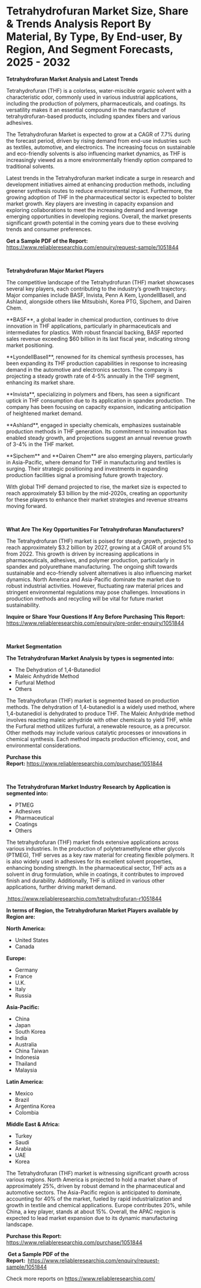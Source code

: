 <p><h1>Tetrahydrofuran Market Size, Share & Trends Analysis Report By Material, By Type, By End-user, By Region, And Segment Forecasts, 2025 - 2032</h1></p><p><strong>Tetrahydrofuran Market Analysis and Latest Trends</strong></p>
<p><p>Tetrahydrofuran (THF) is a colorless, water-miscible organic solvent with a characteristic odor, commonly used in various industrial applications, including the production of polymers, pharmaceuticals, and coatings. Its versatility makes it an essential compound in the manufacture of tetrahydrofuran-based products, including spandex fibers and various adhesives. </p><p>The Tetrahydrofuran Market is expected to grow at a CAGR of 7.7% during the forecast period, driven by rising demand from end-use industries such as textiles, automotive, and electronics. The increasing focus on sustainable and eco-friendly solvents is also influencing market dynamics, as THF is increasingly viewed as a more environmentally friendly option compared to traditional solvents. </p><p>Latest trends in the Tetrahydrofuran market indicate a surge in research and development initiatives aimed at enhancing production methods, including greener synthesis routes to reduce environmental impact. Furthermore, the growing adoption of THF in the pharmaceutical sector is expected to bolster market growth. Key players are investing in capacity expansion and exploring collaborations to meet the increasing demand and leverage emerging opportunities in developing regions. Overall, the market presents significant growth potential in the coming years due to these evolving trends and consumer preferences.</p></p>
<p><strong>Get a Sample PDF of the Report:&nbsp;</strong> <a href="https://www.reliableresearchiq.com/enquiry/request-sample/1051844?utm_campaign=3066&utm_medium=2&utm_source=Github&utm_content=ia&utm_term=02042025&utm_id=tetrahydrofuran">https://www.reliableresearchiq.com/enquiry/request-sample/1051844</a></p>
<p>&nbsp;</p>
<p><strong>Tetrahydrofuran Major Market Players</strong></p>
<p><p>The competitive landscape of the Tetrahydrofuran (THF) market showcases several key players, each contributing to the industry’s growth trajectory. Major companies include BASF, Invista, Penn A Kem, LyondellBasell, and Ashland, alongside others like Mitsubishi, Korea PTG, Sipchem, and Dairen Chem.</p><p>**BASF**, a global leader in chemical production, continues to drive innovation in THF applications, particularly in pharmaceuticals and intermediates for plastics. With robust financial backing, BASF reported sales revenue exceeding $60 billion in its last fiscal year, indicating strong market positioning.</p><p>**LyondellBasell**, renowned for its chemical synthesis processes, has been expanding its THF production capabilities in response to increasing demand in the automotive and electronics sectors. The company is projecting a steady growth rate of 4-5% annually in the THF segment, enhancing its market share.</p><p>**Invista**, specializing in polymers and fibers, has seen a significant uptick in THF consumption due to its application in spandex production. The company has been focusing on capacity expansion, indicating anticipation of heightened market demand.</p><p>**Ashland**, engaged in specialty chemicals, emphasizes sustainable production methods in THF generation. Its commitment to innovation has enabled steady growth, and projections suggest an annual revenue growth of 3-4% in the THF market.</p><p>**Sipchem** and **Dairen Chem** are also emerging players, particularly in Asia-Pacific, where demand for THF in manufacturing and textiles is surging. Their strategic positioning and investments in expanding production facilities signal a promising future growth trajectory.</p><p>With global THF demand projected to rise, the market size is expected to reach approximately $3 billion by the mid-2020s, creating an opportunity for these players to enhance their market strategies and revenue streams moving forward.</p></p>
<p>&nbsp;</p>
<p><strong>What Are The Key Opportunities For Tetrahydrofuran Manufacturers?</strong></p>
<p><p>The Tetrahydrofuran (THF) market is poised for steady growth, projected to reach approximately $3.2 billion by 2027, growing at a CAGR of around 5% from 2022. This growth is driven by increasing applications in pharmaceuticals, adhesives, and polymer production, particularly in spandex and polyurethane manufacturing. The ongoing shift towards sustainable and eco-friendly solvent alternatives is also influencing market dynamics. North America and Asia-Pacific dominate the market due to robust industrial activities. However, fluctuating raw material prices and stringent environmental regulations may pose challenges. Innovations in production methods and recycling will be vital for future market sustainability.</p></p>
<p><strong>Inquire or Share Your Questions If Any Before Purchasing This Report:</strong> <a href="https://www.reliableresearchiq.com/enquiry/pre-order-enquiry/1051844?utm_campaign=3066&utm_medium=2&utm_source=Github&utm_content=ia&utm_term=02042025&utm_id=tetrahydrofuran">https://www.reliableresearchiq.com/enquiry/pre-order-enquiry/1051844</a></p>
<p>&nbsp;</p>
<p><strong>Market Segmentation</strong></p>
<p><strong>The Tetrahydrofuran Market Analysis by types is segmented into:</strong></p>
<p><ul><li>The Dehydration of 1,4-Butanediol</li><li>Maleic Anhydride Method</li><li>Furfural Method</li><li>Others</li></ul></p>
<p><p>The Tetrahydrofuran (THF) market is segmented based on production methods. The dehydration of 1,4-butanediol is a widely used method, where 1,4-butanediol is dehydrated to produce THF. The Maleic Anhydride method involves reacting maleic anhydride with other chemicals to yield THF, while the Furfural method utilizes furfural, a renewable resource, as a precursor. Other methods may include various catalytic processes or innovations in chemical synthesis. Each method impacts production efficiency, cost, and environmental considerations.</p></p>
<p><strong>Purchase this Report:&nbsp;</strong><a href="https://www.reliableresearchiq.com/purchase/1051844?utm_campaign=3066&utm_medium=2&utm_source=Github&utm_content=ia&utm_term=02042025&utm_id=tetrahydrofuran">https://www.reliableresearchiq.com/purchase/1051844</a></p>
<p>&nbsp;</p>
<p><strong>The Tetrahydrofuran Market Industry Research by Application is segmented into:</strong></p>
<p><ul><li>PTMEG</li><li>Adhesives</li><li>Pharmaceutical</li><li>Coatings</li><li>Others</li></ul></p>
<p><p>The tetrahydrofuran (THF) market finds extensive applications across various industries. In the production of polytetramethylene ether glycols (PTMEG), THF serves as a key raw material for creating flexible polymers. It is also widely used in adhesives for its excellent solvent properties, enhancing bonding strength. In the pharmaceutical sector, THF acts as a solvent in drug formulation, while in coatings, it contributes to improved finish and durability. Additionally, THF is utilized in various other applications, further driving market demand.</p></p>
<p><a href="https://www.reliableresearchiq.com/tetrahydrofuran-r1051844?utm_campaign=3066&utm_medium=2&utm_source=Github&utm_content=ia&utm_term=02042025&utm_id=tetrahydrofuran">&nbsp;https://www.reliableresearchiq.com/tetrahydrofuran-r1051844</a></p>
<p><strong>In terms of Region, the Tetrahydrofuran Market Players available by Region are:</strong></p>
<p>
    <p> <strong> North America: </strong>
        <ul>
            <li>United States</li>
            <li>Canada</li>
        </ul>
        </p> 
    <p> <strong> Europe: </strong>
        <ul>
            <li>Germany</li>
            <li>France</li>
            <li>U.K.</li>
            <li>Italy</li>
            <li>Russia</li>
        </ul>
        </p> 
    <p> <strong> Asia-Pacific: </strong>
        <ul>
            <li>China</li>
            <li>Japan</li>
            <li>South Korea</li>
            <li>India</li>
            <li>Australia</li>
            <li>China Taiwan</li>
            <li>Indonesia</li>
            <li>Thailand</li>
            <li>Malaysia</li>
        </ul>
        </p> 
    <p> <strong> Latin America: </strong>
        <ul>
            <li>Mexico</li>
            <li>Brazil</li>
            <li>Argentina Korea</li>
            <li>Colombia</li>
        </ul>
        </p> 
    <p> <strong> Middle East & Africa: </strong>
        <ul>
            <li>Turkey</li>
            <li>Saudi</li>
            <li>Arabia</li>
            <li>UAE</li>
            <li>Korea</li>
        </ul>
    </p>
    </p>
<p><p>The Tetrahydrofuran (THF) market is witnessing significant growth across various regions. North America is projected to hold a market share of approximately 25%, driven by robust demand in the pharmaceutical and automotive sectors. The Asia-Pacific region is anticipated to dominate, accounting for 40% of the market, fueled by rapid industrialization and growth in textile and chemical applications. Europe contributes 20%, while China, a key player, stands at about 15%. Overall, the APAC region is expected to lead market expansion due to its dynamic manufacturing landscape.</p></p>
<p><strong>Purchase this Report: </strong><a href="https://www.reliableresearchiq.com/purchase/1051844?utm_campaign=3066&utm_medium=2&utm_source=Github&utm_content=ia&utm_term=02042025&utm_id=tetrahydrofuran">https://www.reliableresearchiq.com/purchase/1051844</a></p>
<p>&nbsp;<strong>Get a Sample PDF of the Report:&nbsp;&nbsp;</strong><a href="https://www.reliableresearchiq.com/enquiry/request-sample/1051844?utm_campaign=3066&utm_medium=2&utm_source=Github&utm_content=ia&utm_term=02042025&utm_id=tetrahydrofuran">https://www.reliableresearchiq.com/enquiry/request-sample/1051844</a></p>
<p><strong></strong></p>
<p>Check more reports on <a href="https://www.reliableresearchiq.com/?utm_campaign=3066&utm_medium=2&utm_source=Github&utm_content=ia&utm_term=02042025&utm_id=tetrahydrofuran">https://www.reliableresearchiq.com/</a></p>